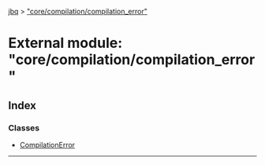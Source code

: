 [jbq](../README.md) > ["core/compilation/compilation_error"](../modules/_core_compilation_compilation_error_.md)

# External module: "core/compilation/compilation_error"

## Index

### Classes

* [CompilationError](../classes/_core_compilation_compilation_error_.compilationerror.md)

---

